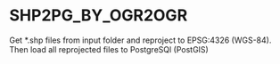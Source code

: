 # SHP2PG_BY_OGR2OGR

Get *.shp files from input folder and reproject to EPSG:4326 (WGS-84). Then load all reprojected files to PostgreSQl (PostGIS)
